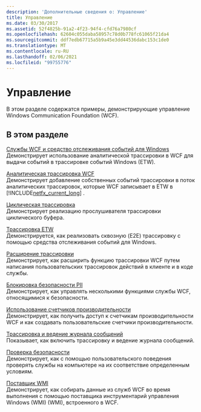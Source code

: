 ```yaml
---
description: 'Дополнительные сведения о: Управление'
title: Управление
ms.date: 03/30/2017
ms.assetid: 52f4825b-91a2-4f23-94f4-cfd76a7980cf
ms.openlocfilehash: 62604c055daba58957c78d0b778fc61065f21da4
ms.sourcegitcommit: ddf7edb67715a5b9a45e3dd44536dabc153c1de0
ms.translationtype: MT
ms.contentlocale: ru-RU
ms.lasthandoff: 02/06/2021
ms.locfileid: "99755776"
---
```

# <a name="management"></a>Управление

В этом разделе содержатся примеры, демонстрирующие управление Windows Communication Foundation (WCF).  
  
## <a name="in-this-section"></a>В этом разделе  

 [Службы WCF и средство отслеживания событий для Windows](wcf-services-and-event-tracing-for-windows.md)  
 Демонстрирует использование аналитической трассировки в WCF для выдачи событий в трассировке событий Windows (ETW).  
  
 [Аналитическая трассировка WCF](wcf-analytic-tracing.md)  
 Демонстрирует добавление собственных событий трассировки в поток аналитических трассировок, которые WCF записывает в ETW в [!INCLUDE[netfx_current_long](../../../../includes/netfx-current-long-md.md)] .  
  
 [Циклическая трассировка](circular-tracing.md)  
 Демонстрирует реализацию прослушивателя трассировки циклического буфера.  
  
 [Трассировка ETW](etw-tracing.md)  
 Демонстрируется, как реализовать сквозную (E2E) трассировку с помощью средства отслеживания событий для Windows.  
  
 [Расширение трассировки](extending-tracing.md)  
 Демонстрирует, как расширить функцию трассировки WCF путем написания пользовательских трассировок действий в клиенте и в коде службы.  
  
 [Блокировка безопасности PII](pii-security-lockdown.md)  
 Демонстрирует, как управлять несколькими функциями службы WCF, относящимися к безопасности.  
  
 [Использование счетчиков производительности](using-performance-counters.md)  
 Демонстрирует, как получить доступ к счетчикам производительности WCF и как создавать пользовательские счетчики производительности.  
  
 [Трассировка и ведение журнала сообщений](tracing-and-message-logging.md)  
 Показывает, как включить трассировку и ведение журнала сообщений.  
  
 [Проверка безопасности](security-validation.md)  
 Демонстрирует, как с помощью пользовательского поведения проверять службы на компьютере на их соответствие определенным условиям.  
  
 [Поставщик WMI](wmi-provider.md)  
 Демонстрирует, как собирать данные из служб WCF во время выполнения с помощью поставщика инструментарий управления Windows (WMI) (WMI), встроенного в WCF.
